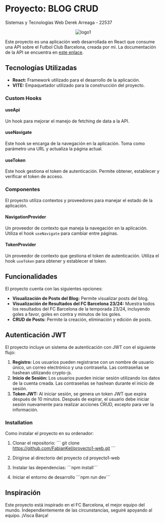# Proyecto: BLOG CRUD

Sistemas y Tecnologías Web
Derek Arreaga - 22537
<p align="center">
  <img src="https://github.com/FabianKel/lab6-web/assets/86095196/72d0cd41-4660-45e8-8b34-aa8793addeff" alt="logo1">
</p>



Este proyecto es una aplicación web desarrollada en React que consume una API sobre el Futbol Club Barcelona, creada por mi. La documentación de la API se encuentra en [este enlace](https://github.com/FabianKel/lab6-web/blob/main/README.md).

## Tecnologías Utilizadas

- **React:** Framework utilizado para el desarrollo de la aplicación.
- **VITE:** Empaquetador utilizado para la construcción del proyecto.

### Custom Hooks

#### useApi

Un hook para mejorar el manejo de fetching de data a la API.

#### useNavigate

Este hook se encarga de la navegación en la aplicación. Toma como parámetro una URL y actualiza la página actual.

#### useToken

Este hook gestiona el token de autenticación. Permite obtener, establecer y verificar el token de acceso.

### Componentes

El proyecto utiliza contextos y proveedores para manejar el estado de la aplicación.

#### NavigationProvider

Un proveedor de contexto que maneja la navegación en la aplicación. Utiliza el hook `useNavigate` para cambiar entre páginas.

#### TokenProvider

Un proveedor de contexto que gestiona el token de autenticación. Utiliza el hook `useToken` para obtener y establecer el token.

## Funcionalidades

El proyecto cuenta con las siguientes opciones:

- **Visualización de Posts del Blog:** Permite visualizar posts del blog.
- **Visualización de Resultados del FC Barcelona 23/24:** Muestra todos los resultados del FC Barcelona de la temporada 23/24, incluyendo goles a favor, goles en contra y minutos de los goles.
- **CRUD de Posts:** Permite la creación, eliminación y edición de posts.

## Autenticación JWT

El proyecto incluye un sistema de autenticación con JWT con el siguiente flujo:

1. **Registro:** Los usuarios pueden registrarse con un nombre de usuario único, un correo electrónico y una contraseña. Las contraseñas se hashean utilizando crypto-js.
2. **Inicio de Sesión:** Los usuarios pueden iniciar sesión utilizando los datos de la cuenta creada. Las contraseñas se hashean durante el inicio de sesión.
3. **Token JWT:** Al iniciar sesión, se genera un token JWT que expira después de 10 minutos. Después de expirar, el usuario debe iniciar sesión nuevamente para realizar acciones CRUD, excepto para ver la información.

### Installation
Como instalar el proyecto en su ordenador:

1. Clonar el repositorio:
´´´ git clone https://github.com/FabianKel/proyecto1-web.git ´´´

3. Dirigirse al directorio del proyecto
cd proyecto1-web

4. Instalar las dependencias:
´´´npm install´´´

5. Iniciar el entorno de desarrollo
´´´npm run dev´´´

## Inspiración

Este proyecto está inspirado en el FC Barcelona, el mejor equipo del mundo. Independientemente de las circunstancias, seguiré apoyando al equipo. ¡Visca Barça!

